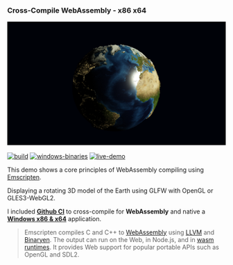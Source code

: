 ﻿### Cross-Compile WebAssembly - x86 x64

![cross-compile](assets/illustrations/wasm-cross-compile.png)

[![build](https://github.com/mhoek2/wasm-cross/actions/workflows/build.yml/badge.svg)](https://github.com/mhoek2/wasm-cross/actions/workflows/build.yml)
 [![windows-binaries](https://img.shields.io/badge/Windows%20Binaries-cyan.svg)](https://github.com/mhoek2/wasm-cross/releases)
 [![live-demo](https://img.shields.io/badge/Live%20Demo-orange.svg)](https://mhoek2.github.io/wasm-cross/)


This demo shows a core principles of WebAssembly compiling using [Emscripten](https://emscripten.org/).

Displaying a rotating 3D model of the Earth using GLFW with OpenGL or GLES3-WebGL2.

I included **[Github CI](https://github.com/mhoek2/wasm-cross/blob/main/.github/workflows/build.yml)** to cross-compile for **WebAssembly** and native a **[Windows x86 & x64](https://github.com/mhoek2/wasm-cross/releases)** application.

> Emscripten compiles C and C++ to [WebAssembly](https://webassembly.org/) using
[LLVM](https://en.wikipedia.org/wiki/LLVM) and
[Binaryen](https://github.com/WebAssembly/binaryen/). The output can run
on the Web, in Node.js, and in
[wasm runtimes](https://v8.dev/blog/emscripten-standalone-wasm#running-in-wasm-runtimes).
It provides Web support for popular portable APIs such as OpenGL and
SDL2.